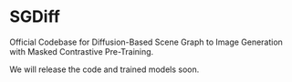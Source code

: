 # SGDiff

Official Codebase for Diffusion-Based Scene Graph to Image Generation with Masked Contrastive Pre-Training.

We will release the code and trained models soon.
